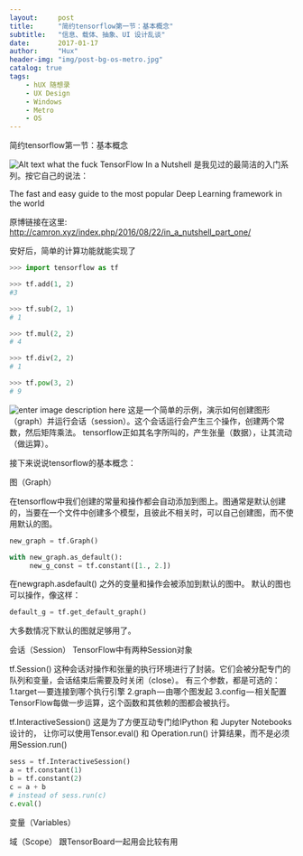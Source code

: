 ```yaml
---
layout:     post
title:      "简约tensorflow第一节：基本概念"
subtitle:   "信息、载体、抽象、UI 设计乱谈"
date:       2017-01-17
author:     "Hux"
header-img: "img/post-bg-os-metro.jpg"
catalog: true
tags:
    - hUX 随想录
    - UX Design
    - Windows
    - Metro
    - OS
---
```







简约tensorflow第一节：基本概念



![Alt text what the fuck](https://wykhan.github.io/img/tensorflow_nutshell-1-432x270.png)
TensorFlow In a Nutshell 是我见过的最简洁的入门系列。按它自己的说法：

The fast and easy guide to the most popular Deep Learning framework in the world

原博链接在这里: http://camron.xyz/index.php/2016/08/22/in_a_nutshell_part_one/

安好后，简单的计算功能就能实现了

```python
>>> import tensorflow as tf

>>> tf.add(1, 2)
#3

>>> tf.sub(2, 1)
# 1

>>> tf.mul(2, 2)
# 4

>>> tf.div(2, 2)
# 1

>>> tf.pow(3, 2)
# 9
```   
![enter image description here](https://wykhan.github.io/img/1-mvhm5_r6LY-eHsin21RJTg.png)
这是一个简单的示例，演示如何创建图形（graph）并运行会话（session）。这个会话运行会产生三个操作，创建两个常数，然后矩阵乘法。
tensorflow正如其名字所叫的，产生张量（数据），让其流动（做运算）。

接下来说说tensorflow的基本概念：

图（Graph）

在tensorflow中我们创建的常量和操作都会自动添加到图上。图通常是默认创建的，当要在一个文件中创建多个模型，且彼此不相关时，可以自己创建图，而不使用默认的图。

```python
new_graph = tf.Graph()
```
```python
with new_graph.as_default():
	 new_g_const = tf.constant([1., 2.])
```
在newgraph.asdefault() 之外的变量和操作会被添加到默认的图中。
默认的图也可以操作，像这样：

```python
default_g = tf.get_default_graph()
```

大多数情况下默认的图就足够用了。


会话（Session）
TensorFlow中有两种Session对象

tf.Session()
这种会话对操作和张量的执行环境进行了封装。它们会被分配专门的队列和变量，会话结束后需要及时关闭（close）。
有三个参数，都是可选的：
1.target — 要连接到哪个执行引擎
2.graph — 由哪个图发起
3.config — 相关配置
TensorFlow每做一步运算，这个函数和其依赖的图都会被执行。

tf.InteractiveSession()
这是为了方便互动专门给IPython 和 Jupyter Notebooks设计的， 让你可以使用Tensor.eval() 和 Operation.run() 计算结果，而不是必须用Session.run()

```python
sess = tf.InteractiveSession()
a = tf.constant(1)
b = tf.constant(2)
c = a + b
# instead of sess.run(c)
c.eval()
```


变量（Variables）


域（Scope）
跟TensorBoard一起用会比较有用





